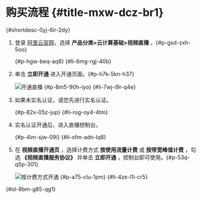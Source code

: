 购买流程 {#title-mxw-dcz-br1}
=========================

{#shortdesc-0yj-6ir-2dy}

1. 登录 [阿里云官网](http://www.aliyun.com)，选择 **产品分类\>云计算基础\>视频直播** 。{#p-gsd-zxh-5oo}

   {#p-hgw-beq-aq8}
{#li-6mg-rgj-40b}
2. 单击 **立即开通** 进入开通页面。{#p-h7k-5kn-h37}

   ![开通直播](http://static-aliyun-doc.oss-cn-hangzhou.aliyuncs.com/assets/img/zh-CN/1680369951/p163848.png)
   {#p-8m5-90h-iyo}
{#li-7wj-i9r-q4e}
3. 如果未实名认证，请您先进行实名认证。

   {#p-82x-05z-jup}
{#li-rog-oy4-4tm}
4. 实名认证开通后，进入直播控制台。

   {#p-4im-sjw-09i}
{#li-sfm-adn-lq8}
5. 在 **视频直播开通页** ，选择计费方式 **按使用流量计费** 或 **按带宽峰值计费** ，勾选 **《视频直播服务协议》** 并单击 **立即开通** ，控制台即可使用。{#p-53q-q5p-301}

   ![按计费方式开通](http://static-aliyun-doc.oss-cn-hangzhou.aliyuncs.com/assets/img/zh-CN/1680369951/p163840.png)
   {#p-a75-clu-1pm}
{#li-4ze-l1i-cr5}

{#ol-8bm-g85-qg1}

